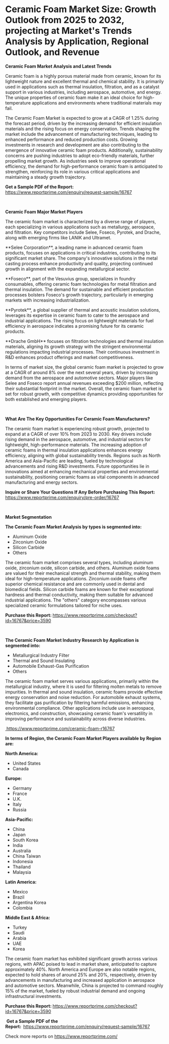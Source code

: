 <p><h1>Ceramic Foam Market Size: Growth Outlook from 2025 to 2032, projecting at Market's Trends Analysis by Application, Regional Outlook, and Revenue</h1></p><p><strong>Ceramic Foam Market Analysis and Latest Trends</strong></p>
<p><p>Ceramic foam is a highly porous material made from ceramic, known for its lightweight nature and excellent thermal and chemical stability. It is primarily used in applications such as thermal insulation, filtration, and as a catalyst support in various industries, including aerospace, automotive, and energy. The unique properties of ceramic foam make it an ideal choice for high-temperature applications and environments where traditional materials may fail.</p><p>The Ceramic Foam Market is expected to grow at a CAGR of 1.25% during the forecast period, driven by the increasing demand for efficient insulation materials and the rising focus on energy conservation. Trends shaping the market include the advancement of manufacturing techniques, leading to enhanced performance and reduced production costs. Growing investments in research and development are also contributing to the emergence of innovative ceramic foam products. Additionally, sustainability concerns are pushing industries to adopt eco-friendly materials, further propelling market growth. As industries seek to improve operational efficiency, the demand for high-performance ceramic foam is anticipated to strengthen, reinforcing its role in various critical applications and maintaining a steady growth trajectory.</p></p>
<p><strong>Get a Sample PDF of the Report:&nbsp;</strong> <a href="https://www.reportprime.com/enquiry/request-sample/16767?utm_campaign=3037&utm_medium=2&utm_source=Github&utm_content=ia&utm_term=18032025&utm_id=ceramic-foam">https://www.reportprime.com/enquiry/request-sample/16767</a></p>
<p>&nbsp;</p>
<p><strong>Ceramic Foam Major Market Players</strong></p>
<p><p>The ceramic foam market is characterized by a diverse range of players, each specializing in various applications such as metallurgy, aerospace, and filtration. Key competitors include Selee, Foseco, Pyrotek, and Drache, along with emerging firms like LANIK and Ultramet.</p><p>**Selee Corporation**, a leading name in advanced ceramic foam products, focuses on applications in critical industries, contributing to its significant market share. The company's innovative solutions in the metal casting process enhance productivity and quality, projecting continued growth in alignment with the expanding metallurgical sector.</p><p>**Foseco**, part of the Vesuvius group, specializes in foundry consumables, offering ceramic foam technologies for metal filtration and thermal insulation. The demand for sustainable and efficient production processes bolsters Foseco's growth trajectory, particularly in emerging markets with increasing industrialization.</p><p>**Pyrotek**, a global supplier of thermal and acoustic insulation solutions, leverages its expertise in ceramic foam to cater to the aerospace and industrial applications. The rising focus on lightweight materials for fuel efficiency in aerospace indicates a promising future for its ceramic products.</p><p>**Drache GmbH** focuses on filtration technologies and thermal insulation materials, aligning its growth strategy with the stringent environmental regulations impacting industrial processes. Their continuous investment in R&D enhances product offerings and market competitiveness.</p><p>In terms of market size, the global ceramic foam market is projected to grow at a CAGR of around 8% over the next several years, driven by increasing demand from the aerospace and automotive sectors. Major players like Selee and Foseco report annual revenues exceeding $200 million, reflecting their substantial footprint in the market. Overall, the ceramic foam market is set for robust growth, with competitive dynamics providing opportunities for both established and emerging players.</p></p>
<p>&nbsp;</p>
<p><strong>What Are The Key Opportunities For Ceramic Foam Manufacturers?</strong></p>
<p><p>The ceramic foam market is experiencing robust growth, projected to expand at a CAGR of over 10% from 2023 to 2030. Key drivers include rising demand in the aerospace, automotive, and industrial sectors for lightweight, high-performance materials. The increasing adoption of ceramic foams in thermal insulation applications enhances energy efficiency, aligning with global sustainability trends. Regions such as North America and Asia-Pacific are leading, fueled by technological advancements and rising R&D investments. Future opportunities lie in innovations aimed at enhancing mechanical properties and environmental sustainability, positioning ceramic foams as vital components in advanced manufacturing and energy sectors.</p></p>
<p><strong>Inquire or Share Your Questions If Any Before Purchasing This Report:</strong> <a href="https://www.reportprime.com/enquiry/pre-order/16767?utm_campaign=3037&utm_medium=2&utm_source=Github&utm_content=ia&utm_term=18032025&utm_id=ceramic-foam">https://www.reportprime.com/enquiry/pre-order/16767</a></p>
<p>&nbsp;</p>
<p><strong>Market Segmentation</strong></p>
<p><strong>The Ceramic Foam Market Analysis by types is segmented into:</strong></p>
<p><ul><li>Aluminum Oxide</li><li>Zirconium Oxide</li><li>Silicon Carbide</li><li>Others</li></ul></p>
<p><p>The ceramic foam market comprises several types, including aluminum oxide, zirconium oxide, silicon carbide, and others. Aluminum oxide foams are valued for their mechanical strength and thermal stability, making them ideal for high-temperature applications. Zirconium oxide foams offer superior chemical resistance and are commonly used in dental and biomedical fields. Silicon carbide foams are known for their exceptional hardness and thermal conductivity, making them suitable for advanced industrial applications. The "others" category encompasses various specialized ceramic formulations tailored for niche uses.</p></p>
<p><strong>Purchase this Report:&nbsp;</strong><a href="https://www.reportprime.com/checkout?id=16767&price=3590&utm_campaign=3037&utm_medium=2&utm_source=Github&utm_content=ia&utm_term=18032025&utm_id=ceramic-foam">https://www.reportprime.com/checkout?id=16767&price=3590</a></p>
<p>&nbsp;</p>
<p><strong>The Ceramic Foam Market Industry Research by Application is segmented into:</strong></p>
<p><ul><li>Metallurgical Industry Filter</li><li>Thermal and Sound Insulating</li><li>Automobile Exhaust-Gas Purification</li><li>Others</li></ul></p>
<p><p>The ceramic foam market serves various applications, primarily within the metallurgical industry, where it is used for filtering molten metals to remove impurities. In thermal and sound insulation, ceramic foams provide effective energy conservation and noise reduction. For automobile exhaust systems, they facilitate gas purification by filtering harmful emissions, enhancing environmental compliance. Other applications include use in aerospace, electronics, and construction, showcasing ceramic foam's versatility in improving performance and sustainability across diverse industries.</p></p>
<p><a href="https://www.reportprime.com/ceramic-foam-r16767?utm_campaign=3037&utm_medium=2&utm_source=Github&utm_content=ia&utm_term=18032025&utm_id=ceramic-foam">&nbsp;https://www.reportprime.com/ceramic-foam-r16767</a></p>
<p><strong>In terms of Region, the Ceramic Foam Market Players available by Region are:</strong></p>
<p>
    <p> <strong> North America: </strong>
        <ul>
            <li>United States</li>
            <li>Canada</li>
        </ul>
        </p> 
    <p> <strong> Europe: </strong>
        <ul>
            <li>Germany</li>
            <li>France</li>
            <li>U.K.</li>
            <li>Italy</li>
            <li>Russia</li>
        </ul>
        </p> 
    <p> <strong> Asia-Pacific: </strong>
        <ul>
            <li>China</li>
            <li>Japan</li>
            <li>South Korea</li>
            <li>India</li>
            <li>Australia</li>
            <li>China Taiwan</li>
            <li>Indonesia</li>
            <li>Thailand</li>
            <li>Malaysia</li>
        </ul>
        </p> 
    <p> <strong> Latin America: </strong>
        <ul>
            <li>Mexico</li>
            <li>Brazil</li>
            <li>Argentina Korea</li>
            <li>Colombia</li>
        </ul>
        </p> 
    <p> <strong> Middle East & Africa: </strong>
        <ul>
            <li>Turkey</li>
            <li>Saudi</li>
            <li>Arabia</li>
            <li>UAE</li>
            <li>Korea</li>
        </ul>
    </p>
    </p>
<p><p>The ceramic foam market has exhibited significant growth across various regions, with APAC poised to lead in market share, anticipated to capture approximately 40%. North America and Europe are also notable regions, expected to hold shares of around 25% and 20%, respectively, driven by advancements in manufacturing and increased application in aerospace and automotive sectors. Meanwhile, China is projected to command roughly 15% of the market, fueled by robust industrial demand and ongoing infrastructural investments.</p></p>
<p><strong>Purchase this Report: </strong><a href="https://www.reportprime.com/checkout?id=16767&price=3590&utm_campaign=3037&utm_medium=2&utm_source=Github&utm_content=ia&utm_term=18032025&utm_id=ceramic-foam">https://www.reportprime.com/checkout?id=16767&price=3590</a></p>
<p>&nbsp;<strong>Get a Sample PDF of the Report:&nbsp;&nbsp;</strong><a href="https://www.reportprime.com/enquiry/request-sample/16767?utm_campaign=3037&utm_medium=2&utm_source=Github&utm_content=ia&utm_term=18032025&utm_id=ceramic-foam">https://www.reportprime.com/enquiry/request-sample/16767</a></p>
<p><strong></strong></p>
<p>Check more reports on <a href="https://www.reportprime.com/?utm_campaign=3037&utm_medium=2&utm_source=Github&utm_content=ia&utm_term=18032025&utm_id=ceramic-foam">https://www.reportprime.com/</a></p>